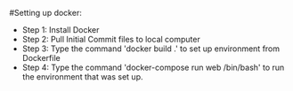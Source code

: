 #Setting up docker:

* Step 1: Install Docker   
* Step 2: Pull Initial Commit files to local computer
* Step 3: Type the command 'docker build .' to set up environment from Dockerfile   
* Step 4: Type the command 'docker-compose run web /bin/bash' to run the environment that was set up.   

